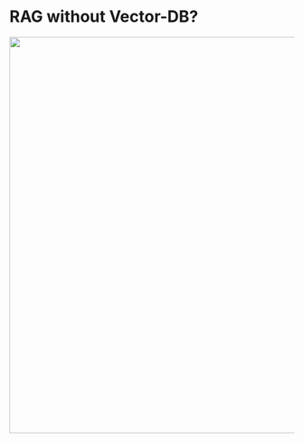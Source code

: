 # RAG without Vector-DB?

<img src="https://github.com/harshitv804/RAG-without-Vector-DB/assets/100853494/cebecf35-bdd6-459c-8a1e-bad7c9a8037b" width="700"/>
